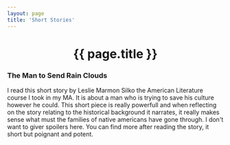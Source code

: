 ```yaml
---
layout: page
title: 'Short Stories'
---
```

<center><h1>{{ page.title }}</h1></center>

### The Man to Send Rain Clouds
I read this short story by Leslie Marmon Silko the American Literature course I took in my MA. It is about a man who is trying to save his culture however he could. This short piece is really powerfull and when reflecting on the story relating to the historical background it narrates, it really makes sense what must the families of native americans have gone through. I don't want to giver spoilers here. You can find more after reading the story, it short but poignant and potent. 